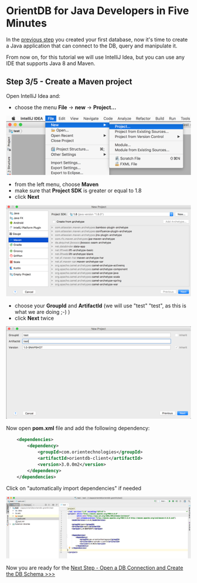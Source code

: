 # OrientDB for Java Developers in Five Minutes

In the [previous step](java-1.md) you created your first database, now it's time to create a Java application that can connect to the DB,
query and manipulate it.

From now on, for this tutorial we will use IntelliJ Idea, but you can use any IDE that supports Java 8 and Maven.

## Step 3/5 - Create a Maven project

Open IntelliJ Idea and:

- choose the menu **File** -> **new** -> **Project...**

![IdeaNew](images/idea-new.png)

- from the left menu, choose **Maven**
- make sure that **Project SDK** is greater or equal to 1.8
- click **Next**

![IdeaNew](images/idea-new-maven.png)

- choose your **GroupId** and **ArtifactId** (we will use "test" "test", as this is what we are doing  ;-) )
- click **Next** twice

![IdeaNew](images/idea-new-maven2.png)

Now open **pom.xml** file and add the following dependency:

```xml
    <dependencies>
        <dependency>
            <groupId>com.orientechnologies</groupId>
            <artifactId>orientdb-client</artifactId>
            <version>3.0.0m2</version>
        </dependency>
    </dependencies>
```

Click on "automatically import dependencies" if needed

![IdeaNew](images/idea-pom.png)

Now you are ready for the [Next Step - Open a DB Connection and Create the DB Schema >>>](java-3.md)
